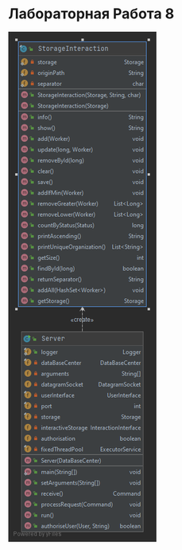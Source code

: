 # Лабораторная Работа 8
![alt text](https://github.com/albogatov/lab8-server/blob/main/Package%20server.png)
